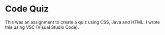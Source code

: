 # Code Quiz

This was an assignment to create a quiz using CSS, Java and HTML. I wrote this using VSC (Visual Studio Code). 


